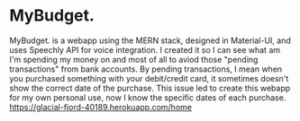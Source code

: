 # MyBudget.

MyBudget. is a webapp using the MERN stack, designed in Material-UI, and uses Speechly API for voice integration. I created it so I can see what am I'm spending my money on and most of all to aviod those "pending transactions" from bank accounts. By pending transactions, I mean when you purchased something with your debit/credit card, it sometimes doesn't show the correct date of the purchase. This issue led to create this webapp for my own personal use, now I know the specific dates of each purchase.
https://glacial-fjord-40189.herokuapp.com/home
